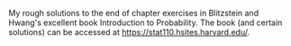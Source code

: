 My rough solutions to the end of chapter exercises in Blitzstein and Hwang's excellent book Introduction to Probability. The book (and certain solutions) can be accessed at https://stat110.hsites.harvard.edu/. 
